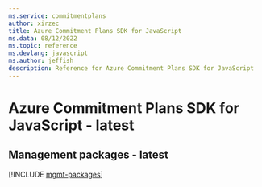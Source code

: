 ```yaml
---
ms.service: commitmentplans
author: xirzec
title: Azure Commitment Plans SDK for JavaScript
ms.data: 08/12/2022
ms.topic: reference
ms.devlang: javascript
ms.author: jeffish
description: Reference for Azure Commitment Plans SDK for JavaScript
---
```

# Azure Commitment Plans SDK for JavaScript - latest

## Management packages - latest
[!INCLUDE [mgmt-packages](commitment-plans-mgmt-index.md)]